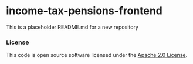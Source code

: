 
# income-tax-pensions-frontend

This is a placeholder README.md for a new repository


### License

This code is open source software licensed under the [Apache 2.0 License]("http://www.apache.org/licenses/LICENSE-2.0.html").